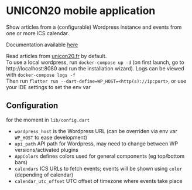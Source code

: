 # UNICON20 mobile application

Show articles from a (configurable) Wordpress instance and events from one or more ICS calendar.

Documentation available [here](https://unicon20-app-doc.lpo.host)

Read articles from [unicon20.fr](https://unicon20.fr) by default.  
To use a local wordpress, run `docker-compose up -d` (on first launch, go to http://localhost:8080 and run the installation wizard). Logs can be viewed with `docker-compose logs -f`  
Then run `flutter run --dart-define=WP_HOST=<http(s)://ip:port>`, or use your IDE settings to set the env var


## Configuration
for the moment in `lib/config.dart`  

* `wordpress_host` is the Wordpress URL (can be overriden via env var `WP_HOST` to ease development)
* `api_path` API path for Wordpress, may need to change between WP versions/activated plugins
* `AppColors` defines colors used for general components (eg top/bottom bars)
* `calendars` ICS URLs to fetch events; events will be shown using `color` (depending of calendar)
* `calendar_utc_offset` UTC offset of timezone where events take place
